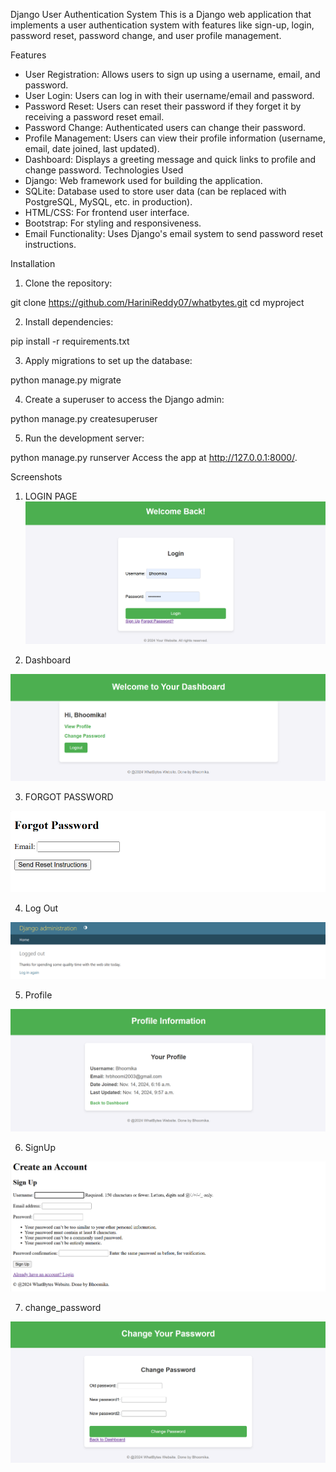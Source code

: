 Django User Authentication System
This is a Django web application that implements a user authentication system with features like sign-up, login, password reset, password change, and user profile management.

Features
- User Registration: Allows users to sign up using a username, email, and password.
- User Login: Users can log in with their username/email and password.
- Password Reset: Users can reset their password if they forget it by receiving a password reset email.
- Password Change: Authenticated users can change their password.
- Profile Management: Users can view their profile information (username, email, date joined, last updated).
- Dashboard: Displays a greeting message and quick links to profile and change password.
Technologies Used
- Django: Web framework used for building the application.
- SQLite: Database used to store user data (can be replaced with PostgreSQL, MySQL, etc. in production).
- HTML/CSS: For frontend user interface.
- Bootstrap: For styling and responsiveness.
- Email Functionality: Uses Django's email system to send password reset instructions.

  
Installation

1. Clone the repository:

git clone https://github.com/HariniReddy07/whatbytes.git
cd myproject

2. Install dependencies:

pip install -r requirements.txt

3. Apply migrations to set up the database:

python manage.py migrate

4. Create a superuser to access the Django admin:

python manage.py createsuperuser

5. Run the development server:

python manage.py runserver
Access the app at http://127.0.0.1:8000/.

Screenshots

1. LOGIN PAGE
![image alt](https://github.com/HariniReddy07/whatbytes/blob/23a04edcbe842d8462b2f007d29a13fece509a60/whatBytes/myproject/login%20page.png)

2. Dashboard

![image_alt](https://github.com/HariniReddy07/whatbytes/blob/1c22d173defd1a303d17c2faa4de2cae4a116b2c/whatBytes/myproject/DashBoard.png)

3. FORGOT PASSWORD

![image_alt](https://github.com/HariniReddy07/whatbytes/blob/a3a2a3f64663ffc54bbb86164d1f2939984a5d95/whatBytes/myproject/ForgotPassword.png)


4. Log Out

![image_alt](https://github.com/HariniReddy07/whatbytes/blob/2aea2d8144df2b000f5c2d8d2ba6dbdc9d62dc00/whatBytes/myproject/LogOut.png)

5. Profile

![image_alt](https://github.com/HariniReddy07/whatbytes/blob/2aea2d8144df2b000f5c2d8d2ba6dbdc9d62dc00/whatBytes/myproject/Profile.png)

6. SignUp

![image_alt](https://github.com/HariniReddy07/whatbytes/blob/2aea2d8144df2b000f5c2d8d2ba6dbdc9d62dc00/whatBytes/myproject/SignUp.png)

7. change_password

![image_alt](https://github.com/HariniReddy07/whatbytes/blob/2aea2d8144df2b000f5c2d8d2ba6dbdc9d62dc00/whatBytes/myproject/change_password.png)

